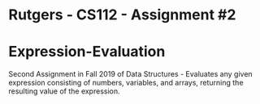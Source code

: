 # Rutgers - CS112 - Assignment #2

# Expression-Evaluation

Second Assignment in Fall 2019 of Data Structures - Evaluates any given expression consisting of numbers, variables, and arrays, returning the resulting value of the expression.
